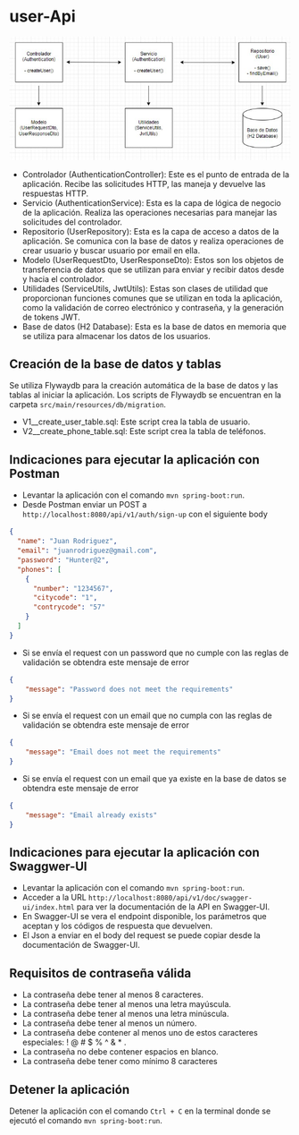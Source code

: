 # user-Api

![Descripción alternativa](/src/main/resources/static/Diagrama_user-Api.jpg)

- Controlador (AuthenticationController): Este es el punto de entrada de la aplicación. Recibe las solicitudes HTTP, las maneja y devuelve las respuestas HTTP.  
- Servicio (AuthenticationService): Esta es la capa de lógica de negocio de la aplicación. Realiza las operaciones necesarias para manejar las solicitudes del controlador.  
- Repositorio (UserRepository): Esta es la capa de acceso a datos de la aplicación. Se comunica con la base de datos y realiza operaciones de crear usuario y buscar usuario por email en ella.  
- Modelo (UserRequestDto, UserResponseDto): Estos son los objetos de transferencia de datos que se utilizan para enviar y recibir datos desde y hacia el controlador.  
- Utilidades (ServiceUtils, JwtUtils): Estas son clases de utilidad que proporcionan funciones comunes que se utilizan en toda la aplicación, como la validación de correo electrónico y contraseña, y la generación de tokens JWT.  
- Base de datos (H2 Database): Esta es la base de datos en memoria que se utiliza para almacenar los datos de los usuarios.

## Creación de la base de datos y tablas
Se utiliza Flywaydb para la creación automática de la base de datos y las tablas al iniciar la aplicación. 
Los scripts de Flywaydb se encuentran en la carpeta `src/main/resources/db/migration`.
- V1__create_user_table.sql: Este script crea la tabla de usuario.
- V2__create_phone_table.sql: Este script crea la tabla de teléfonos.

## Indicaciones para ejecutar la aplicación con Postman
- Levantar la aplicación con el comando `mvn spring-boot:run`.
- Desde Postman enviar un POST a `http://localhost:8080/api/v1/auth/sign-up` con el siguiente body
```json
{
  "name": "Juan Rodriguez",
  "email": "juanrodriguez@gmail.com",
  "password": "Hunter@2",
  "phones": [
    {
      "number": "1234567",
      "citycode": "1",
      "contrycode": "57"
    }
  ]
}
```
- Si se envía el request con un password que no cumple con las reglas de validación se obtendra este mensaje de error
```json
{
    "message": "Password does not meet the requirements"
}
```
- Si se envía el request con un email que no cumpla con las reglas de validación se obtendra este mensaje de error
```json
{
    "message": "Email does not meet the requirements"
}
```
- Si se envía el request con un email que ya existe en la base de datos se obtendra este mensaje de error
```json
{
    "message": "Email already exists"
}
```

## Indicaciones para ejecutar la aplicación con Swaggwer-UI
- Levantar la aplicación con el comando `mvn spring-boot:run`.
- Acceder a la URL `http://localhost:8080/api/v1/doc/swagger-ui/index.html` para ver la documentación de la API en Swagger-UI.
- En Swagger-UI se vera el endpoint disponible, los parámetros que aceptan y los códigos de respuesta que devuelven.
- El Json a enviar en el body del request se puede copiar desde la documentación de Swagger-UI.

## Requisitos de contraseña válida
- La contraseña debe tener al menos 8 caracteres.
- La contraseña debe tener al menos una letra mayúscula.
- La contraseña debe tener al menos una letra minúscula.
- La contraseña debe tener al menos un número.
- La contraseña debe contener al menos uno de estos caracteres especiales: ! @ # $ % ^ & * .
- La contraseña no debe contener espacios en blanco.
- La contraseña debe tener como mínimo 8 caracteres

## Detener la aplicación
Detener la aplicación con el comando `Ctrl + C` en la terminal donde se ejecutó el comando `mvn spring-boot:run`.